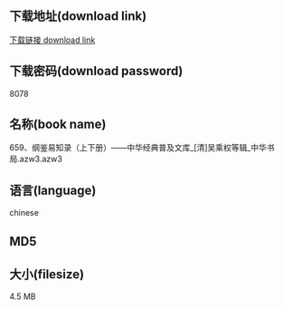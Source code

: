 ## 下载地址(download link)
[下载链接 download link](https://voluble-croquembouche-d321dc.netlify.app/?s=659%E3%80%81%E7%BA%B2%E9%89%B4%E6%98%93%E7%9F%A5%E5%BD%95%EF%BC%88%E4%B8%8A%E4%B8%8B%E5%86%8C%EF%BC%89%E2%80%94%E2%80%94%E4%B8%AD%E5%8D%8E%E7%BB%8F%E5%85%B8%E6%99%AE%E5%8F%8A%E6%96%87%E5%BA%93_%5B%E6%B8%85%5D%E5%90%B4%E4%B9%98%E6%9D%83%E7%AD%89%E8%BE%91_%E4%B8%AD%E5%8D%8E%E4%B9%A6%E5%B1%80.azw3)

## 下载密码(download password)
8078

## 名称(book name)
659、纲鉴易知录（上下册）——中华经典普及文库_[清]吴乘权等辑_中华书局.azw3.azw3

## 语言(language)
chinese

## MD5


## 大小(filesize)
4.5 MB
